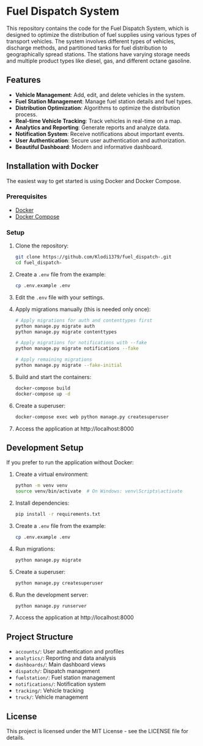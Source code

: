 # Fuel Dispatch System

This repository contains the code for the Fuel Dispatch System, which is designed to optimize the distribution of fuel supplies using various types of transport vehicles. The system involves different types of vehicles, discharge methods, and partitioned tanks for fuel distribution to geographically spread stations. The stations have varying storage needs and multiple product types like diesel, gas, and different octane gasoline.

## Features

- **Vehicle Management**: Add, edit, and delete vehicles in the system.
- **Fuel Station Management**: Manage fuel station details and fuel types.
- **Distribution Optimization**: Algorithms to optimize the distribution process.
- **Real-time Vehicle Tracking**: Track vehicles in real-time on a map.
- **Analytics and Reporting**: Generate reports and analyze data.
- **Notification System**: Receive notifications about important events.
- **User Authentication**: Secure user authentication and authorization.
- **Beautiful Dashboard**: Modern and informative dashboard.

## Installation with Docker

The easiest way to get started is using Docker and Docker Compose.

### Prerequisites

- [Docker](https://docs.docker.com/get-docker/)
- [Docker Compose](https://docs.docker.com/compose/install/)

### Setup

1. Clone the repository:
   ```bash
   git clone https://github.com/Klodi1379/fuel_dispatch-.git
   cd fuel_dispatch-
   ```

2. Create a `.env` file from the example:
   ```bash
   cp .env.example .env
   ```

3. Edit the `.env` file with your settings.

4. Apply migrations manually (this is needed only once):
   ```bash
   # Apply migrations for auth and contenttypes first
   python manage.py migrate auth
   python manage.py migrate contenttypes

   # Apply migrations for notifications with --fake
   python manage.py migrate notifications --fake

   # Apply remaining migrations
   python manage.py migrate --fake-initial
   ```

5. Build and start the containers:
   ```bash
   docker-compose build
   docker-compose up -d
   ```

6. Create a superuser:
   ```bash
   docker-compose exec web python manage.py createsuperuser
   ```

7. Access the application at http://localhost:8000

## Development Setup

If you prefer to run the application without Docker:

1. Create a virtual environment:
   ```bash
   python -m venv venv
   source venv/bin/activate  # On Windows: venv\Scripts\activate
   ```

2. Install dependencies:
   ```bash
   pip install -r requirements.txt
   ```

3. Create a `.env` file from the example:
   ```bash
   cp .env.example .env
   ```

4. Run migrations:
   ```bash
   python manage.py migrate
   ```

5. Create a superuser:
   ```bash
   python manage.py createsuperuser
   ```

6. Run the development server:
   ```bash
   python manage.py runserver
   ```

7. Access the application at http://localhost:8000

## Project Structure

- `accounts/`: User authentication and profiles
- `analytics/`: Reporting and data analysis
- `dashboards/`: Main dashboard views
- `dispatch/`: Dispatch management
- `fuelstation/`: Fuel station management
- `notifications/`: Notification system
- `tracking/`: Vehicle tracking
- `truck/`: Vehicle management

## License

This project is licensed under the MIT License - see the LICENSE file for details.
